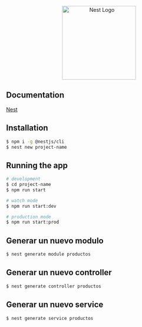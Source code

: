 <p align="center">
  <a href="http://nestjs.com/" target="blank"><img src="https://nestjs.com/img/logo-small.svg" width="200" alt="Nest Logo" /></a>
</p>

## Documentation

[Nest](https://docs.nestjs.com/first-steps)

## Installation

```bash
$ npm i -g @nestjs/cli
$ nest new project-name
```

## Running the app

```bash
# development
$ cd project-name
$ npm run start

# watch mode
$ npm run start:dev

# production mode
$ npm run start:prod
```

## Generar un nuevo modulo
```bash
$ nest generate module productos
```

## Generar un nuevo controller
```bash
$ nest generate controller productos
```

## Generar un nuevo service
```bash
$ nest generate service productos
```